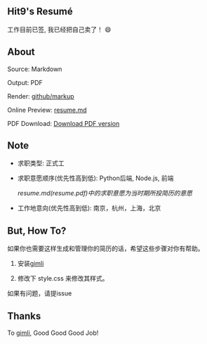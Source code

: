 Hit9's Resumé
-------------

工作目前已签, 我已经把自己卖了！ :smile: 


About
------

Source: Markdown

Output: PDF

Render: [github/markup](https://github.com/github/markup)

Online Preview: [resume.md](resume.md)

PDF Download: [Download PDF version](https://github.com/hit9/resume.pdf/blob/master/resume.pdf?raw=true)

Note
-----

- 求职类型: 正式工

- 求职意愿顺序(优先性高到低):  Python后端, Node.js, 前端

  *resume.md(resume.pdf)中的求职意愿为当时期所投简历的意愿*

- 工作地意向(优先性高到低): 南京，杭州，上海，北京

But, How To?
-------------

如果你也需要这样生成和管理你的简历的话，希望这些步骤对你有帮助。

1. 安装[gimli](https://github.com/walle/gimli)

2. 修改下 style.css 来修改其样式。

如果有问题，请提issue


Thanks
------

To [gimli](https://github.com/walle/gimli), Good Good Good Job!
